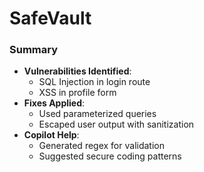 # SafeVault

### Summary

- **Vulnerabilities Identified**:
  - SQL Injection in login route
  - XSS in profile form
- **Fixes Applied**:
  - Used parameterized queries
  - Escaped user output with sanitization
- **Copilot Help**:
  - Generated regex for validation
  - Suggested secure coding patterns
